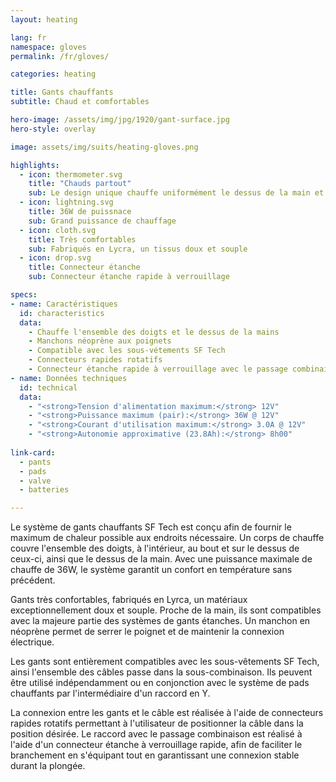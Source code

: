 ```yaml
---
layout: heating

lang: fr
namespace: gloves
permalink: /fr/gloves/

categories: heating

title: Gants chauffants
subtitle: Chaud et comfortables

hero-image: /assets/img/jpg/1920/gant-surface.jpg
hero-style: overlay

image: assets/img/suits/heating-gloves.png

highlights:
  - icon: thermometer.svg
    title: "Chauds partout"
    sub: Le design unique chauffe uniformément le dessus de la main et l'ensemble des doigts
  - icon: lightning.svg
    title: 36W de puissnace
    sub: Grand puissance de chauffage
  - icon: cloth.svg
    title: Très comfortables
    sub: Fabriqués en Lycra, un tissus doux et souple
  - icon: drop.svg
    title: Connecteur étanche
    sub: Connecteur étanche rapide à verrouillage

specs:
- name: Caractéristiques
  id: characteristics
  data:
    - Chauffe l'ensemble des doigts et le dessus de la mains
    - Manchons néoprène aux poignets
    - Compatible avec les sous-vétements SF Tech
    - Connecteurs rapides rotatifs
    - Connecteur étanche rapide à verrouillage avec le passage combinaison
- name: Données techniques
  id: technical
  data:
    - "<strong>Tension d'alimentation maximum:</strong> 12V"
    - "<strong>Puissance maximum (pair):</strong> 36W @ 12V"
    - "<strong>Courant d'utilisation maximum:</strong> 3.0A @ 12V"
    - "<strong>Autonomie approximative (23.8Ah):</strong> 8h00"
  
link-card:
  - pants
  - pads
  - valve
  - batteries

---
```

Le système de gants chauffants SF Tech est conçu afin de fournir le maximum de chaleur possible aux endroits nécessaire. Un corps de chauffe couvre l'ensemble des doigts, à l'intérieur, au bout et sur le dessus de ceux-ci, ainsi que le dessus de la main. Avec une puissance maximale de chauffe de 36W, le système garantit un confort en température sans précédent.

Gants très confortables, fabriqués en Lyrca, un matériaux exceptionnellement doux et souple. Proche de la main, ils sont compatibles avec la majeure partie des systèmes de gants étanches. Un manchon en néoprène permet de serrer le poignet et de maintenir la connexion électrique.

Les gants sont entièrement compatibles avec les sous-vêtements SF Tech, ainsi l'ensemble des câbles passe dans la sous-combinaison. Ils peuvent être utilisé indépendamment ou en conjonction avec le système de pads chauffants par l'intermédiaire d'un raccord en Y.

La connexion entre les gants et le câble est réalisée à l'aide de connecteurs rapides rotatifs permettant à l'utilisateur de positionner la câble dans la position désirée. Le raccord avec le passage combinaison est  réalisé à l'aide d'un connecteur étanche à verrouillage rapide, afin de faciliter le branchement en s'équipant tout en garantissant une connexion stable durant la plongée.